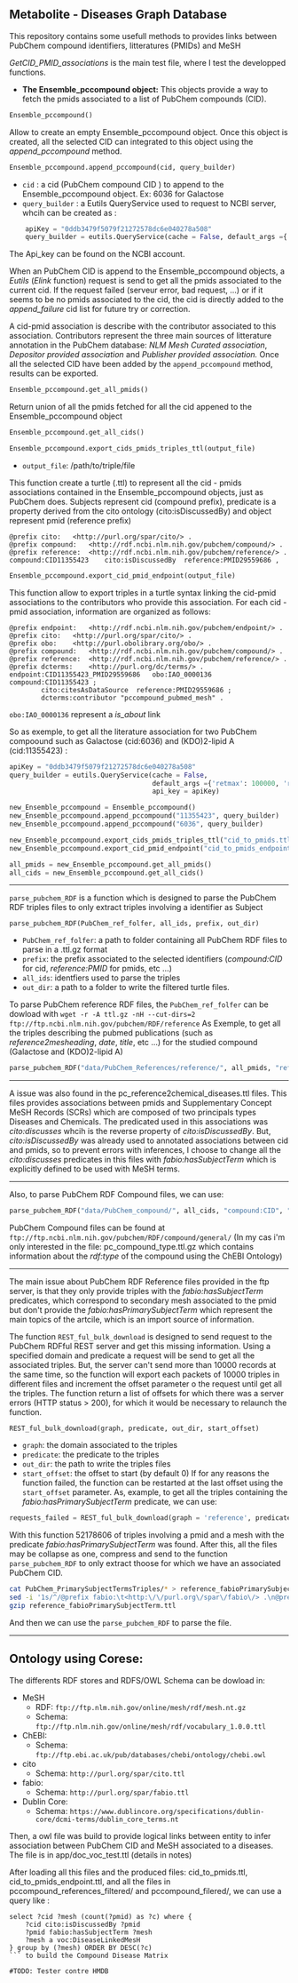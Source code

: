 ## Metabolite - Diseases Graph Database

This repository contains some usefull methods to provides links between PubChem compound identifiers, litteratures (PMIDs) and MeSH

*GetCID_PMID_associations* is the main test file, where I test the developped functions.

-   **The Ensemble_pccompound object:** This objects provide a way to fetch the pmids associated to a list of PubChem compounds (CID).
```python
Ensemble_pccompound()
``` 
Allow to create an empty Ensemble_pccompound object. Once this object is created, all the selected CID can integrated to this object using the *append_pccompound* method.

```python
Ensemble_pccompound.append_pccompound(cid, query_builder)
```

- ```cid``` :
  a cid (PubChem compound CID ) to append to the Ensemble_pccompound object. Ex: 6036 for Galactose
- ```query_builder``` : 
a Eutils QueryService used to request to NCBI server, whcih can be created as :
    
```python
    apiKey = "0ddb3479f5079f21272578dc6e040278a508"
    query_builder = eutils.QueryService(cache = False, default_args ={'retmax': 100000, 'retmode': 'xml', 'usehistory': 'y'}, api_key = apiKey)
```
    
The Api_key can be found on the NCBI account.

When an PubChem CID is append to the Ensemble_pccompound objects, a *Eutils* (*Elink* function) request is send to get all the pmids associated to the current cid. If the request failed (serveur error, bad request, ...) or if it seems to be no pmids associated to the cid, the cid is directly added to the *append_failure* cid list for future try or correction.

A cid-pmid association is describe with the contributor associated to this association. Contributors represent the three main sources of litterature annotation in the PubChem database: *NLM Mesh Curated association*, *Depositor provided association* and *Publisher provided association.* Once all the selected CID have been added by the ```append_pccompound``` method, results can be exported.

```python
Ensemble_pccompound.get_all_pmids()
```
Return union of all the pmids fetched for all the cid appened to the Ensemble_pccompound object

```python
Ensemble_pccompound.get_all_cids()
```

```python
Ensemble_pccompound.export_cids_pmids_triples_ttl(output_file)
```
-   ```output_file```: /path/to/triple/file

This function create a turtle (.ttl) to represent all the cid - pmids associations contained in the Ensemble_pccompound objects, just as PubChem does. Subjects represent cid (compound prefix), predicate is a property derived from the cito ontology (cito:isDiscussedBy) and object represent pmid (reference prefix)
```
@prefix cito:	<http://purl.org/spar/cito/> .
@prefix compound:	<http://rdf.ncbi.nlm.nih.gov/pubchem/compound/> .
@prefix reference:	<http://rdf.ncbi.nlm.nih.gov/pubchem/reference/> .
compound:CID11355423	cito:isDiscussedBy	reference:PMID29559686 ,
```
```python
Ensemble_pccompound.export_cid_pmid_endpoint(output_file)
```
This function allow to export triples in a turtle syntax linking the cid-pmid associations to the contributors who provide this association.
For each cid - pmid association, information are organized as follows:
```
@prefix endpoint:	<http://rdf.ncbi.nlm.nih.gov/pubchem/endpoint/> .
@prefix cito:	<http://purl.org/spar/cito/> .
@prefix obo:	<http://purl.obolibrary.org/obo/> .
@prefix compound:	<http://rdf.ncbi.nlm.nih.gov/pubchem/compound/> .
@prefix reference:	<http://rdf.ncbi.nlm.nih.gov/pubchem/reference/> .
@prefix dcterms:	<http://purl.org/dc/terms/> .
endpoint:CID11355423_PMID29559686	obo:IAO_0000136	compound:CID11355423 ;
		cito:citesAsDataSource	reference:PMID29559686 ;
		dcterms:contributor	"pccompound_pubmed_mesh" .
```
```obo:IAO_0000136``` represent a *is_about* link

So as exemple, to get all the literature association for two PubChem compoound such as Galactose (cid:6036) and (KDO)2-lipid A (cid:11355423) :

```python
apiKey = "0ddb3479f5079f21272578dc6e040278a508"
query_builder = eutils.QueryService(cache = False,
                                    default_args ={'retmax': 100000, 'retmode': 'xml', 'usehistory': 'y'},
                                    api_key = apiKey)

new_Ensemble_pccompound = Ensemble_pccompound()
new_Ensemble_pccompound.append_pccompound("11355423", query_builder)
new_Ensemble_pccompound.append_pccompound("6036", query_builder)

new_Ensemble_pccompound.export_cids_pmids_triples_ttl("cid_to_pmids.ttl")
new_Ensemble_pccompound.export_cid_pmid_endpoint("cid_to_pmids_endpoint.ttl")

all_pmids = new_Ensemble_pccompound.get_all_pmids()
all_cids = new_Ensemble_pccompound.get_all_cids()
```
* * *
```parse_pubchem_RDF``` is a function which is designed to parse the PubChem RDF triples files to only extract triples involving a identifier as Subject

```parse_pubchem_RDF(PubChem_ref_folfer, all_ids, prefix, out_dir)```
- ```PubChem_ref_folfer```: a path to folder containing all PubChem RDF files to parse in a .ttl.gz format
- ```prefix```:  the prefix associated to the selected identifiers (*compound:CID* for cid, *reference:PMID* for pmids, etc ...) 
- ```all_ids```: identfiers used to parse the triples
- ```out_dir```: a path to a folder to write the filtered turtle files.

To parse PubChem reference RDF files, the ```PubChem_ref_folfer``` can be dowload with ```wget -r -A ttl.gz -nH --cut-dirs=2 ftp://ftp.ncbi.nlm.nih.gov/pubchem/RDF/reference```
As Exemple, to get all the triples describing the pubmed publications (such as *reference2mesheading*, *date*, *title*, etc ...) for the studied compound (Galactose and (KDO)2-lipid A)
```python
parse_pubchem_RDF("data/PubChem_References/reference/", all_pmids, "reference:PMID", "pccompound_references_filtered/")
```
* * *
A issue was also found in the pc_reference2chemical_diseases.ttl files. This files provides associations between pmids and Supplementary Concept MeSH Records (SCRs) which are composed of two principals types Diseases and Chemicals. The predicated used in this associations was *cito:discusses* whcih is the reverse property of *cito:isDiscussedBy*. But, *cito:isDiscussedBy* was already used to annotated associations between cid and pmids, so to prevent errors with inferences, I choose to change all the *cito:discusses* predicates in this files with *fabio:hasSubjectTerm* which is explicitly defined to be used with MeSH terms.

* * *
Also, to parse PubChem RDF Compound files, we can use:
```python
parse_pubchem_RDF("data/PubChem_compound/", all_cids, "compound:CID", "pccompound_filered/")
```
PubChem Compound files can be found at ```ftp://ftp.ncbi.nlm.nih.gov/pubchem/RDF/compound/general/``` (In my cas i'm only interested in the file: pc_compound_type.ttl.gz which contains information about the *rdf:type* of the compound using the ChEBI Ontology)

* * *
The main issue about PubChem RDF Reference files provided in the ftp server, is that they only provide triples with the *fabio:hasSubjectTerm* predicates, which correspond to secondary mesh associated to the pmid but don't provide the *fabio:hasPrimarySubjectTerm* which represent the main topics of the artcile, which is an import source of information.


The function ```REST_ful_bulk_download``` is designed to send request to the PubChem RDFful REST server and get this missing information. Using a specified domain and predicate a request will be send to get all the associated triples. But, the server can't send more than 10000 records at the same time, so the function will export each packets of 10000 triples in different files and increment the offset parameter o the request until get all the triples. The function return a list of offsets for which there was a server errors (HTTP status > 200), for which it would be necessary to relaunch the function.

```REST_ful_bulk_download(graph, predicate, out_dir, start_offset)```
-   ```graph```: the domain associated to the triples
-   ```predicate```: the predicate to the triples
-   ```out_dir```: the path to write the triples files
-   ```start_offset```: the offset to start (by default 0)
If for any reasons the function failed, the function can be restarted at the last offset using the ```start_offset``` parameter.
As, example, to get all the triples containing the *fabio:hasPrimarySubjectTerm* predicate, we can use: 

```python
requests_failed = REST_ful_bulk_download(graph = 'reference', predicate = 'fabio:hasPrimarySubjectTerm', out_dir = 'data/PubChem_PrimarySubjectTermsTriples/', start_offset = 0)
```
With this function 52178606 of triples involving a pmid and a mesh with the predicate *fabio:hasPrimarySubjectTerm* was found.
After this, all the files may be collapse as one, compress and send to the function ```parse_pubchem_RDF``` to only extract thoose for which we have an associated PubChem CID.
```bash
cat PubChem_PrimarySubjectTermsTriples/* > reference_fabioPrimarySubjectTerm.ttl
sed -i '1s/^/@prefix fabio:\t<http:\/\/purl.org\/spar\/fabio\/> .\n@prefix reference:\t<http:\/\/rdf.ncbi.nlm.nih.gov\/pubchem\/reference\/> .\n@prefix mesh:\t<http:\/\/id.nlm.nih.gov\/mesh\/> .\n/' reference_fabioPrimarySubjectTerm.ttl
gzip reference_fabioPrimarySubjectTerm.ttl
```
And then we can use the ```parse_pubchem_RDF``` to parse the file.

* * *

## Ontology using Corese:

The differents RDF stores and RDFS/OWL Schema can be dowload in: 
- MeSH
  - RDF: ```ftp://ftp.nlm.nih.gov/online/mesh/rdf/mesh.nt.gz```
  - Schema: ```ftp://ftp.nlm.nih.gov/online/mesh/rdf/vocabulary_1.0.0.ttl```
- ChEBI:
  - Schema: ```ftp://ftp.ebi.ac.uk/pub/databases/chebi/ontology/chebi.owl```
- cito
  - Schema: ```http://purl.org/spar/cito.ttl```
- fabio:
  - Schema: ```http://purl.org/spar/fabio.ttl```
- Dublin Core:
  - Schema: ```https://www.dublincore.org/specifications/dublin-core/dcmi-terms/dublin_core_terms.nt```

Then, a owl file was build to provide logical links between entity to infer association between PubChem CID and MeSH associated to a diseases. The file is in app/doc_voc_test.ttl (details in notes)

After loading all this files and the produced files: cid_to_pmids.ttl, cid_to_pmids_endpoint.ttl, and all the files in pccompound_references_filtered/ and pccompound_filered/, we can use a query like :
```
select ?cid ?mesh (count(?pmid) as ?c) where {
	?cid cito:isDiscussedBy ?pmid
	?pmid fabio:hasSubjectTerm ?mesh
	?mesh a voc:DiseaseLinkedMesH
} group by (?mesh) ORDER BY DESC(?c)
``` to build the Compound Disease Matrix

#TODO: Tester contre HMDB





